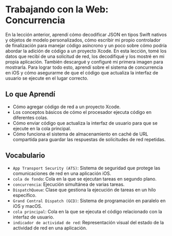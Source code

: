 # Trabajando con la Web: Concurrencia

En la lección anterior, aprendí cómo decodificar JSON en tipos Swift nativos y objetos de modelo personalizados, cómo escribir mi propio controlador de finalización para manejar código asíncrono y un poco sobre cómo podría abordar la adición de código a un proyecto Xcode.
En esta lección, tomé los datos que recibí de una solicitud de red, los decodifiqué y los mostré en mi propia aplicación. También descargué y configuré mi primera imagen para mostrarla. Para lograr todo esto, aprendí sobre el sistema de concurrencia en iOS y cómo asegurarme de que el código que actualiza la interfaz de usuario se ejecute en el lugar correcto.

## Lo que Aprendí
- Cómo agregar código de red a un proyecto Xcode.
- Los conceptos básicos de cómo el procesador ejecuta código en diferentes colas.
- Cómo enviar código que actualiza la interfaz de usuario para que se ejecute en la cola principal.
- Cómo funciona el sistema de almacenamiento en caché de URL compartida para guardar las respuestas de solicitudes de red repetidas.

## Vocabulario
- `App Transport Security (ATS)`: Sistema de seguridad que protege las comunicaciones de red en una aplicación iOS.
- `cola de fondo`: Cola en la que se ejecutan tareas en segundo plano.
- `concurrencia`: Ejecución simultánea de varias tareas.
- `DispatchQueue`: Clase que gestiona la ejecución de tareas en un hilo específico.
- `Grand Central Dispatch (GCD)`: Sistema de programación en paralelo en iOS y macOS.
- `cola principal`: Cola en la que se ejecuta el código relacionado con la interfaz de usuario.
- `indicador de actividad de red`: Representación visual del estado de la actividad de red en una aplicación.

